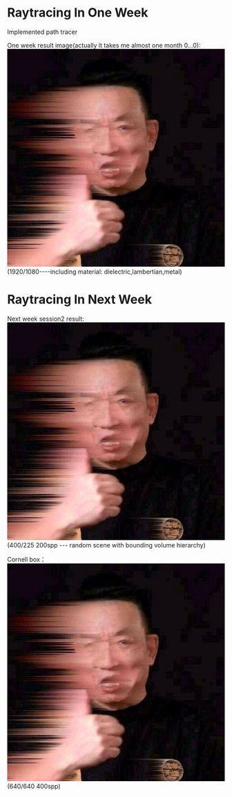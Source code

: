 # Raytracing In One Week
Implemented path tracer

One week result image(actually it takes me almost one month 0...0):
![img](images/shaoji.jpg)
(1920/1080----including material: dielectric,lambertian,metal)

# Raytracing In Next Week  
Next week session2 result:  
![img](images/shaoji.jpg)  
(400/225 200spp --- random scene with bounding volume hierarchy)

Cornell box：  
![img](images/shaoji.jpg)   
(640/640 400spp)  

